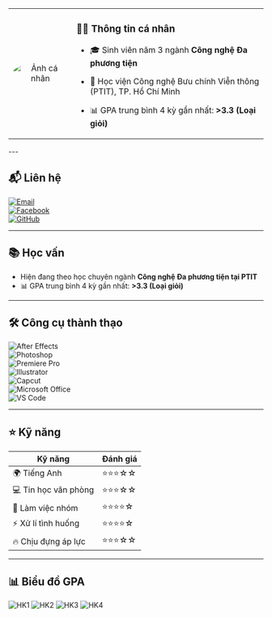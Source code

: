 <table style="border:none;">
  <tr style="border:none;">
    <td width="25%" align="center">
      <img src="https://via.placeholder.com/200" alt="Ảnh cá nhân" style="border-radius:50%;"/>
    </td>
    <td width="75%"style="border:none;">
      
### 👩‍🎓 Thông tin cá nhân  
- 🎓 Sinh viên năm 3 ngành **Công nghệ Đa phương tiện**  
- 🏫 Học viện Công nghệ Bưu chính Viễn thông (PTIT), TP. Hồ Chí Minh  
- 📊 GPA trung bình 4 kỳ gần nhất: **>3.3 (Loại giỏi)**  

    </td>
  </tr>
</table>
---

## 📬 Liên hệ  
[![Email](https://img.shields.io/badge/Email-D14836?logo=gmail&logoColor=white&style=for-the-badge)](mailto:baoanh.ptit@gmail.com)  
[![Facebook](https://img.shields.io/badge/Facebook-1877F2?logo=facebook&logoColor=white&style=for-the-badge)](https://facebook.com/baoanh.ptit)  
[![GitHub](https://img.shields.io/badge/GitHub-100000?logo=github&logoColor=white&style=for-the-badge)](https://github.com/anhbao2108)  

---

## 📚 Học vấn  
- Hiện đang theo học chuyên ngành **Công nghệ Đa phương tiện tại PTIT**  
- 📊 GPA trung bình 4 kỳ gần nhất: **>3.3 (Loại giỏi)**  

---

## 🛠️ Công cụ thành thạo  

![After Effects](https://img.shields.io/badge/After%20Effects-9999FF?logo=adobeaftereffects&logoColor=white&style=for-the-badge)  
![Photoshop](https://img.shields.io/badge/Photoshop-31A8FF?logo=adobephotoshop&logoColor=white&style=for-the-badge)  
![Premiere Pro](https://img.shields.io/badge/Premiere%20Pro-9999FF?logo=adobepremierepro&logoColor=white&style=for-the-badge)  
![Illustrator](https://img.shields.io/badge/Illustrator-FF9A00?logo=adobeillustrator&logoColor=white&style=for-the-badge)  
![Capcut](https://img.shields.io/badge/Capcut-000000?logo=capcut&logoColor=white&style=for-the-badge)  
![Microsoft Office](https://img.shields.io/badge/Microsoft%20Office-D83B01?logo=microsoftoffice&logoColor=white&style=for-the-badge)  
![VS Code](https://img.shields.io/badge/VS%20Code-007ACC?logo=visualstudiocode&logoColor=white&style=for-the-badge)  

---

## ⭐ Kỹ năng  

| Kỹ năng              | Đánh giá |
|----------------------|----------|
| 🌍 Tiếng Anh         | ⭐⭐⭐☆☆ |
| 💻 Tin học văn phòng | ⭐⭐⭐☆☆ |
| 🤝 Làm việc nhóm     | ⭐⭐⭐⭐☆ |
| ⚡ Xử lí tình huống   | ⭐⭐⭐⭐☆ |
| 🔥 Chịu đựng áp lực  | ⭐⭐⭐☆☆ |

---

## 📊 Biểu đồ GPA  

![HK1](https://img.shields.io/badge/2023--2024_HK1-3.13-red?style=for-the-badge)
![HK2](https://img.shields.io/badge/2023--2024_HK2-3.57-orange?style=for-the-badge)
![HK3](https://img.shields.io/badge/2024--2025_HK1-3.60-green?style=for-the-badge)
![HK4](https://img.shields.io/badge/2024--2025_HK2-3.40-yellow?style=for-the-badge)
